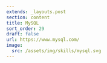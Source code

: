 ```yaml
---
extends: _layouts.post
section: content
title: MySQL
sort_order: 29
draft: false
url: https://www.mysql.com/
image:
  src: /assets/img/skills/mysql.svg
---
```

